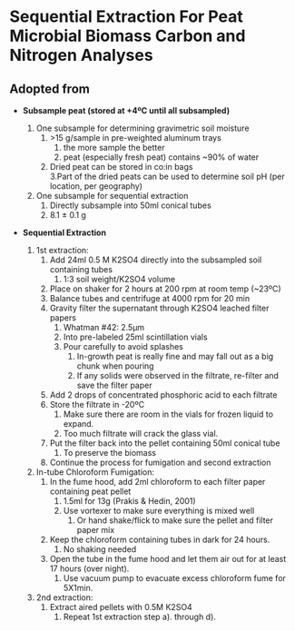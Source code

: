 Sequential Extraction For Peat Microbial Biomass Carbon and Nitrogen Analyses
==============
Adopted from 
------------

+ **Subsample peat (stored at +4ºC until all subsampled)**  
    1. One subsample for determining gravimetric soil moisture  
        1. \>15 g/sample in pre-weighted aluminum trays   
            1. the more sample the better   
            2. peat (especially fresh peat) contains ~90% of water   
        2. Dried peat can be stored in co:in bags   
        3.Part of the dried peats can be used to determine soil pH (per location, per geography)   
    2. One subsample for sequential extraction   
        1. Directly subsample into 50ml conical tubes
        2. 8.1 ± 0.1 g    

+ **Sequential Extraction**    
    1. 1st extraction:   
        1. Add 24ml 0.5 M K2SO4 directly into the subsampled soil containing tubes   
            1. 1:3 soil weight/K2SO4 volume   
        2. Place on shaker for 2 hours at 200 rpm at room temp (~23ºC)   
        3. Balance tubes and centrifuge at 4000 rpm for 20 min   
        4. Gravity filter the supernatant through K2SO4 leached filter papers   
            1. Whatman #42: 2.5μm   
            2. Into pre-labeled 25ml scintillation vials   
            3. Pour carefully to avoid splashes  
                1. In-growth peat is really fine and may fall out as a big chunk when pouring   
                2. If any solids were observed in the filtrate, re-filter and save the filter paper   
        5. Add 2 drops of concentrated phosphoric acid to each filtrate   
        6. Store the filtrate in -20ºC   
            1. Make sure there are room in the vials for frozen liquid to expand.  
            2. Too much filtrate will crack the glass vial.   
        7. Put the filter back into the pellet containing 50ml conical tube   
            1. To preserve the biomass   
        8. Continue the process for fumigation and second extraction   
    2. In-tube Chloroform Fumigation:   
        1. In the fume hood, add 2ml chloroform to each filter paper containing peat pellet    
            1. 1.5ml for 13g (Prakis & Hedin, 2001)   
            2. Use vortexer to make sure everything is mixed well   
                1. Or hand shake/flick to make sure the pellet and filter paper mix   
        2. Keep the chloroform containing tubes in dark for 24 hours.   
            1. No shaking needed  
        3. Open the tube in the fume hood and let them air out for at least 17 hours (over night).    
            1. Use vacuum pump to evacuate excess chloroform fume for 5X1min.   
    3. 2nd extraction:   
        1. Extract aired pellets with 0.5M K2SO4   
            1. Repeat 1st extraction step a). through d).   

